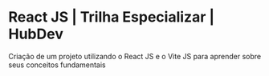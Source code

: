 # React JS | Trilha Especializar | HubDev
Criação de um projeto utilizando o React JS e o Vite JS para aprender sobre seus conceitos fundamentais
